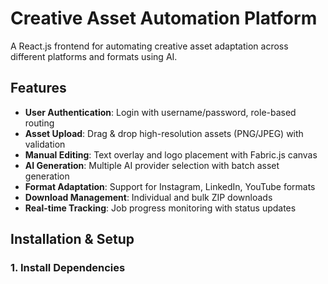 # Creative Asset Automation Platform

A React.js frontend for automating creative asset adaptation across different platforms and formats using AI.

## Features

- **User Authentication**: Login with username/password, role-based routing
- **Asset Upload**: Drag & drop high-resolution assets (PNG/JPEG) with validation
- **Manual Editing**: Text overlay and logo placement with Fabric.js canvas
- **AI Generation**: Multiple AI provider selection with batch asset generation
- **Format Adaptation**: Support for Instagram, LinkedIn, YouTube formats
- **Download Management**: Individual and bulk ZIP downloads
- **Real-time Tracking**: Job progress monitoring with status updates

## Installation & Setup

### 1. Install Dependencies
